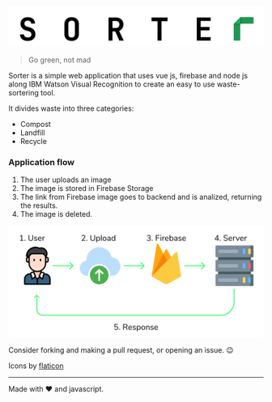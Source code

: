 ![sorterlogo](./assets/sorterimg.svg)

> Go green, not mad

Sorter is a simple web application that uses vue js, firebase and node js along IBM Watson Visual Recognition to create an easy to use waste-sortering tool. 

It divides waste into three categories: 
- Compost
- Landfill
- Recycle

### Application flow

1. The user uploads an image
2. The image is stored in Firebase Storage
3. The link from Firebase image goes to backend and is analized, returning the results.
4. The image is deleted.

![application flow](./assets/appFlow(en).png)
 

Consider forking and making a pull request, or opening an issue. 😉

Icons by [flaticon](https://www.flaticon.com)

------

Made with ❤️ and javascript.
